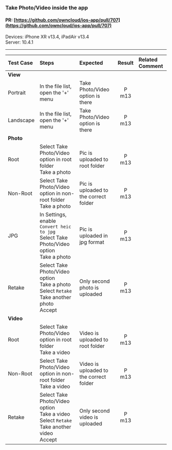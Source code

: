 ### Take Photo/Video inside the app

#### PR: [https://github.com/owncloud/ios-app/pull/707](https://github.com/owncloud/ios-app/pull/707)

Devices: iPhone XR v13.4, iPadAir v13.4<br>
Server: 10.4.1

---

 
| Test Case | Steps | Expected | Result | Related Comment | 
| :-------- | :---- | :------- | :----: | :-------------- | 
|**View**|
| Portrait | In the file list, open the '+' menu | Take Photo/Video option is there | P m13 |  |
| Landscape | In the file list, open the '+' menu | Take Photo/Video option is there | P m13 |  |
|**Photo**|
| Root | Select Take Photo/Video option in root folder<br>Take a photo | Pic is uploaded to root folder | P m13 |  |
| Non-Root | Select Take Photo/Video option in non-root folder<br>Take a photo | Pic is uploaded to the correct folder | P m13 |  |
| JPG | In Settings, enable `Convert heic to jpg`<br>Select Take Photo/Video option<br>Take a photo | Pic is uploaded in jpg format | P m13 |  |
| Retake | Select Take Photo/Video option<br>Take a photo<br>Select `Retake`<br>Take another photo<br>Accept | Only second photo is uploaded  | P m13 |  |
|**Video**|
| Root | Select Take Photo/Video option in root folder<br>Take a video | Video is uploaded to root folder | P m13 |  |
| Non-Root | Select Take Photo/Video option in non-root folder<br>Take a video | Video is uploaded to the correct folder | P m13 |  |
| Retake | Select Take Photo/Video option<br>Take a video<br>Select `Retake`<br>Take another video<br>Accept | Only second video is uploaded  | P m13 |  |
